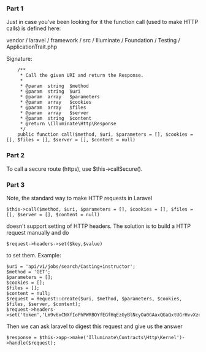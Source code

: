 ### Part 1
Just in case you've been looking for it the function call (used to make HTTP calls) is defined here:
 
vendor / laravel / framework / src / Illuminate / Foundation / Testing / ApplicationTrait.php

Signature:

```
	/**
	 * Call the given URI and return the Response.
	 *
	 * @param  string  $method
	 * @param  string  $uri
	 * @param  array   $parameters
	 * @param  array   $cookies
	 * @param  array   $files
	 * @param  array   $server
	 * @param  string  $content
	 * @return \Illuminate\Http\Response
	 */
	public function call($method, $uri, $parameters = [], $cookies = [], $files = [], $server = [], $content = null)
```

### Part 2

To call a secure route (https), use $this->callSecure().


### Part 3

Note, the standard way to make HTTP requests in Laravel

```
$this->call($method, $uri, $parameters = [], $cookies = [], $files = [], $server = [], $content = null)
```

doesn't support setting of HTTP headers. The solution is to build a HTTP request manually and do

```				
$request->headers->set($key,$value)
```

to set them. Example:

```
$uri = 'api/v1/jobs/search/Casting+instructor';
$method = 'GET';
$parameters = [];
$cookies = [];
$files = [];
$content = null;
$request = Request::create($uri, $method, $parameters, $cookies, $files, $server, $content);
$request->headers->set('token','Lm9v6xCNXfIoPhPWRBOYfEGfHqEzGyBlNcyOa0GAaxQGaQxtUGrHvvXznDTu');
```

Then we can ask laravel to digest this request and give us the answer

```
$response = $this->app->make('Illuminate\Contracts\Http\Kernel')->handle($request);
```